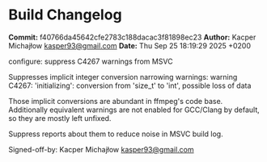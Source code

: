 # Build Changelog

**Commit:** f40766da45642cfe2783c188dacac3f81898ec23
**Author:** Kacper Michajłow <kasper93@gmail.com>
**Date:** Thu Sep 25 18:19:29 2025 +0200

configure: suppress C4267 warnings from MSVC

Suppresses implicit integer conversion narrowing warnings:
warning C4267: 'initializing': conversion from 'size_t' to 'int', possible loss of data

Those implicit conversions are abundant in ffmpeg's code base.
Additionally equivalent warnings are not enabled for GCC/Clang by
default, so they are mostly left unfixed.

Suppress reports about them to reduce noise in MSVC build log.

Signed-off-by: Kacper Michajłow <kasper93@gmail.com>
